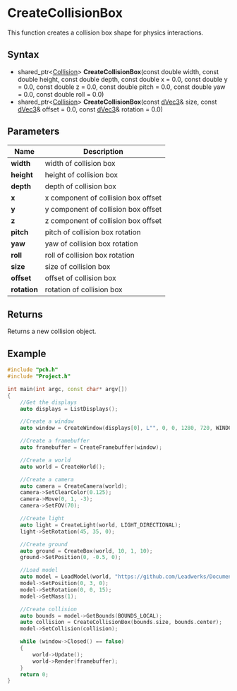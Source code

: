 # CreateCollisionBox #
This function creates a collision box shape for physics interactions.

## Syntax ##
- shared_ptr<[Collision](Collision.md)> **CreateCollisionBox**(const double width, const double height, const double depth, const double x = 0.0, const double y = 0.0, const double z = 0.0, const double pitch = 0.0, const double yaw = 0.0, const double roll = 0.0)
- shared_ptr<[Collision](Collision.md)> **CreateCollisionBox**(const [dVec3](dVec3.md)& size, const [dVec3](dVec3.md)& offset = 0.0, const [dVec3](dVec3.md)& rotation = 0.0)

## Parameters ##
|Name|Description|
|---|----|
|**width**|width of collision box|
|**height**|height of collision box|
|**depth**|depth of collision box|
|**x**|x component of collision box offset|
|**y**|y component of collision box offset|
|**z**|z component of collision box offset|
|**pitch**|pitch of collision box rotation|
|**yaw**|yaw of collision box rotation|
|**roll**|roll of collision box rotation|
|**size**|size of collision box|
|**offset**|offset of collision box|
|**rotation**|rotation of collision box|

## Returns ##
Returns a new collision object.

## Example ##
```c++
#include "pch.h"
#include "Project.h"

int main(int argc, const char* argv[])
{
    //Get the displays
    auto displays = ListDisplays();

    //Create a window
    auto window = CreateWindow(displays[0], L"", 0, 0, 1280, 720, WINDOW_CENTER | WINDOW_TITLEBAR);

    //Create a framebuffer
    auto framebuffer = CreateFramebuffer(window);

    //Create a world
    auto world = CreateWorld();

    //Create a camera
    auto camera = CreateCamera(world);
    camera->SetClearColor(0.125);
    camera->Move(0, 1, -3);
    camera->SetFOV(70);

    //Create light
    auto light = CreateLight(world, LIGHT_DIRECTIONAL);
    light->SetRotation(45, 35, 0);

    //Create ground
    auto ground = CreateBox(world, 10, 1, 10);
    ground->SetPosition(0, -0.5, 0);

    //Load model
    auto model = LoadModel(world, "https://github.com/Leadwerks/Documentation/raw/master/Assets/Models/Containers/crate01.glb");
    model->SetPosition(0, 3, 0);
    model->SetRotation(0, 0, 15);
    model->SetMass(1);

    //Create collision
    auto bounds = model->GetBounds(BOUNDS_LOCAL);
    auto collision = CreateCollisionBox(bounds.size, bounds.center);
    model->SetCollision(collision);

    while (window->Closed() == false)
    {
        world->Update();
        world->Render(framebuffer);
    }
    return 0;
}
```